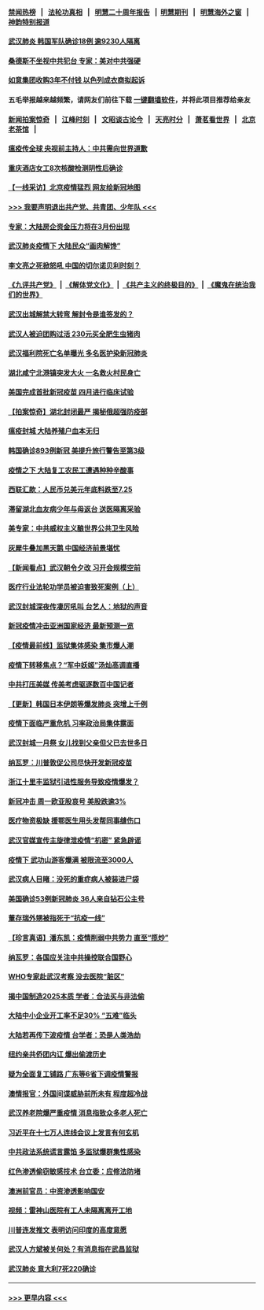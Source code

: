 #### [禁闻热榜](热点新闻.md?=0)  &nbsp;&nbsp;|&nbsp;&nbsp; [法轮功真相](https://github.com/gfw-breaker/truth/blob/master/README.md?=0) &nbsp;&nbsp;|&nbsp;&nbsp; [明慧二十周年报告](https://github.com/gfw-breaker/mh-reports/blob/master/README.md?=0) &nbsp;&nbsp;|&nbsp;&nbsp;[明慧期刊](https://github.com/gfw-breaker/mh-qikan) &nbsp;&nbsp;|&nbsp;&nbsp; [明慧海外之窗](https://github.com/gfw-breaker/mh-news/blob/master/README.md?=0) &nbsp;&nbsp;|&nbsp;&nbsp; [神韵特别报道](https://github.com/gfw-breaker/mh-news/blob/master/shenyun.md?=0)
#### [武汉肺炎 韩国军队确诊18例 逾9230人隔离](../pages/nsc413/n11894703.md?t=02252102) 
#### [桑德斯不坐视中共犯台 专家：美对中共强硬](../pages/nsc413/n11894366.md?t=02252102) 
#### [如意集团收购3年不付钱 以色列成衣商拟起诉](../pages/nsc413/n11894251.md?t=02252102) 
#### 五毛举报越来越频繁，请网友们前往下载 [一键翻墙软件](https://github.com/gfw-breaker/ssr-accounts)，并将此项目推荐给亲友
#### [新闻拍案惊奇](https://github.com/gfw-breaker/banned-news/blob/master/pages/link4.md) &nbsp;&nbsp;|&nbsp;&nbsp; [江峰时刻](https://github.com/gfw-breaker/banned-news/blob/master/pages/link4.md) &nbsp;&nbsp;|&nbsp;&nbsp; [文昭谈古论今](https://github.com/gfw-breaker/banned-news/blob/master/pages/link4.md) &nbsp;&nbsp;|&nbsp;&nbsp; [天亮时分](https://github.com/gfw-breaker/banned-news/blob/master/pages/link4.md) &nbsp;&nbsp;|&nbsp;&nbsp; [萧茗看世界](https://github.com/gfw-breaker/banned-news/blob/master/pages/link4.md) &nbsp;&nbsp;|&nbsp;&nbsp; [北京老茶馆](https://github.com/gfw-breaker/banned-news/blob/master/pages/link4.md) &nbsp;&nbsp;|&nbsp;&nbsp; 
#### [瘟疫传全球 央视前主持人：中共需向世界道歉](../pages/nsc413/n11894490.md?t=02252102) 
#### [重庆酒店女工8次核酸检测阴性后确诊](../pages/nsc413/n11894459.md?t=02252102) 
#### [【一线采访】北京疫情猛烈 网友绘新冠地图](../pages/nsc413/n11894212.md?t=02252102) 
#### [>>> 我要声明退出共产党、共青团、少年队 <<<](https://github.com/begood0513/goodnews/blob/master/quit/letter.md) 
#### [专家：大陆房企资金压力将在3月份出现](../pages/nsc413/n11893799.md?t=02252102) 
#### [武汉肺炎疫情下 大陆民众“画肉解馋”](../pages/nsc413/n11894035.md?t=02252102) 
#### [李文亮之死掀怒吼 中国的切尔诺贝利时刻？](../pages/nsc413/n11893777.md?t=02252102) 
#### [《九评共产党》](https://github.com/begood0513/9ping.md/blob/master/README.md) &nbsp;|&nbsp; [《解体党文化》](../../../../jtdwh.md/blob/master/README.md)  &nbsp;|&nbsp; [《共产主义的终极目的》](../../../../gczydzjmd.md/blob/master/README.md) &nbsp;|&nbsp; [《魔鬼在统治我们的世界》](../../../../mgztzwmdsj.md/blob/master/README.md) 
#### [武汉出城解禁大转弯 解封令是谁签发的？](../pages/nsc413/n11894036.md?t=02252102) 
#### [武汉人被迫团购过活 230元买全肥生虫猪肉](../pages/nsc413/n11893802.md?t=02252102) 
#### [武汉福利院死亡名单曝光 多名医护染新冠肺炎](../pages/nsc413/n11893680.md?t=02252102) 
#### [湖北咸宁北港镇突发大火 一名救火村民身亡](../pages/nsc413/n11893921.md?t=02252102) 
#### [美国完成首批新冠疫苗 四月进行临床试验](../pages/nsc413/n11893526.md?t=02252102) 
#### [【拍案惊奇】湖北封闭最严 揭秘俄超强防疫部](../pages/nsc413/n11893753.md?t=02252102) 
#### [瘟疫封城 大陆养殖户血本无归](../pages/nsc413/n11893705.md?t=02252102) 
#### [韩国确诊893例新冠 美提升旅行警告至第3级](../pages/nsc413/n11893662.md?t=02252102) 
#### [疫情之下 大陆复工农民工遭遇种种辛酸事](../pages/nsc413/n11893150.md?t=02252102) 
#### [西联汇款：人民币兑美元年底料跌至7.25](../pages/nsc413/n11893520.md?t=02252102) 
#### [滞留湖北血友病少年与母返台 送医隔离采验](../pages/nsc413/n11893532.md?t=02252102) 
#### [美专家：中共威权主义酿世界公共卫生风险](../pages/nsc413/n11893474.md?t=02252102) 
#### [灰犀牛叠加黑天鹅 中国经济前景堪忧](../pages/nsc413/n11893495.md?t=02252102) 
#### [【新闻看点】武汉朝令夕改 习开会规模空前](../pages/nsc413/n11892858.md?t=02252102) 
#### [医疗行业法轮功学员被迫害致死案例（上）](../pages/nsc413/n11883051.md?t=02252102) 
#### [武汉封城深夜传凄厉吼叫 台艺人：地狱的声音](../pages/nsc413/n11893329.md?t=02252102) 
#### [新冠疫情冲击亚洲国家经济 最新预测一览](../pages/nsc413/n11893339.md?t=02252102) 
#### [【疫情最前线】监狱集体感染 集市爆人潮](../pages/nsc413/n11893181.md?t=02252102) 
#### [疫情下转移焦点？“军中妖姬”汤灿高调直播](../pages/nsc413/n11893023.md?t=02252102) 
#### [中共打压美媒 传美考虑驱逐数百中国记者](../pages/nsc413/n11893178.md?t=02252102) 
#### [【更新】韩国日本伊朗等爆发肺炎 突增上千例](../pages/nsc413/n11890652.md?t=02252102) 
#### [疫情下面临严重危机  习率政治局集体露面](../pages/nsc413/n11893305.md?t=02252102) 
#### [武汉封城一月祭 女儿找到父亲但父已去世多日](../pages/nsc413/n11893232.md?t=02252102) 
#### [纳瓦罗：川普敦促公司尽快开发新冠疫苗](../pages/nsc413/n11893211.md?t=02252102) 
#### [浙江十里丰监狱引进性服务导致疫情爆发？](../pages/nsc413/n11892816.md?t=02252102) 
#### [新冠冲击 周一欧亚股哀号 美股跌逾3%](../pages/nsc413/n11892648.md?t=02252102) 
#### [医疗物资极缺 援鄂医生用头发帮同事缝伤口](../pages/nsc413/n11893161.md?t=02252102) 
#### [武汉官媒宣传主旋律泄疫情“机密” 紧急辟谣](../pages/nsc413/n11893026.md?t=02252102) 
#### [疫情下 武功山游客爆满 被限流至3000人](../pages/nsc413/n11892959.md?t=02252102) 
#### [武汉病人目睹：没死的重症病人被装进尸袋](../pages/nsc413/n11892728.md?t=02252102) 
#### [美国确诊53例新冠肺炎 36人来自钻石公主号](../pages/nsc413/n11892877.md?t=02252102) 
#### [董存瑞外甥被指死于“抗疫一线”](../pages/nsc413/n11892559.md?t=02252102) 
#### [【珍言真语】潘东凯：疫情削弱中共势力 直至“揽炒”](../pages/nsc413/n11892866.md?t=02252102) 
#### [纳瓦罗：各国应关注中共操控联合国野心](../pages/nsc413/n11892856.md?t=02252102) 
#### [WHO专家赴武汉考察 没去医院“脏区”](../pages/nsc413/n11892736.md?t=02252102) 
#### [揭中国制造2025本质 学者：合法买与非法偷](../pages/nsc413/n11892146.md?t=02252102) 
#### [大陆中小企业开工率不足30% “五难”临头](../pages/nsc413/n11892702.md?t=02252102) 
#### [大陆若再传下波疫情 台学者：恐是人类浩劫](../pages/nsc413/n11892202.md?t=02252102) 
#### [纽约亲共侨团内讧 爆出偷渡历史](../pages/nsc413/n11891235.md?t=02252102) 
#### [疑为全面复工铺路 广东等6省下调疫情警报](../pages/nsc413/n11892716.md?t=02252102) 
#### [澳情报官：外国间谍威胁前所未有 程度超冷战](../pages/nsc413/n11892672.md?t=02252102) 
#### [武汉养老院爆严重疫情 消息指致众多老人死亡](../pages/nsc413/n11892451.md?t=02252102) 
#### [习近平在十七万人连线会议上发言有何玄机](../pages/nsc413/n11892603.md?t=02252102) 
#### [中共政法系统谎言露馅 多监狱爆群集性感染](../pages/nsc413/n11890720.md?t=02252102) 
#### [红色渗透偷窃敏感技术 台立委：应修法防堵](../pages/nsc413/n11892337.md?t=02252102) 
#### [澳洲前官员：中资渗透影响国安](../pages/nsc413/n11892279.md?t=02252102) 
#### [视频：雷神山医院有工人未隔离离开工地](../pages/nsc413/n11892113.md?t=02252102) 
#### [川普连发推文 表明访问印度的高度意愿](../pages/nsc413/n11891927.md?t=02252102) 
#### [武汉人方斌被关何处？有消息指在武昌监狱](../pages/nsc413/n11891753.md?t=02252102) 
#### [武汉肺炎 意大利7死220确诊](../pages/nsc413/n11892166.md?t=02252102) 

----
#### [ >>> 更早内容 <<< ](../indexes/nsc413-earlier.md)
